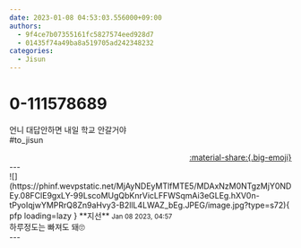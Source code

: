 ```yaml
---
date: 2023-01-08 04:53:03.556000+09:00
authors:
  - 9f4ce7b07355161fc5827574eed928d7
  - 01435f74a49ba8a519705ad242348232
categories:
  - Jisun
---
```


# 0-111578689

<div class="post-container" markdown="1">
<div class="content-container md-sidebar__scrollwrap" markdown="1">

언니 대답안하면 내일 학교 안갈거야<br>\#to_jisun 

</div>
</div>

<div style="text-align: right;" markdown="1">
<a href="https://weverse.io/fromis9/fanpost/0-111578689" style="text-align: right;">:material-share:{.big-emoji}</a>
</div>
---

<div class="comments-container md-sidebar__scrollwrap" markdown="1">
<div class="comment" markdown="1">
<div class='id-container' markdown="1">
![](https://phinf.wevpstatic.net/MjAyNDEyMTlfMTE5/MDAxNzM0NTgzMjY0NDEy.08FClE9gxLY-99LscoMUgQbKnrVicLFFWSqmAi3eGLEg.hXV0n-tPyoIqjwYMPRrQ8Zn9aHvy3-B2llL4LWAZ_bEg.JPEG/image.jpg?type=s72){ pfp loading=lazy }
**<span class="artist">지선</span>** <small>Jan 08 2023, 04:57</small><br>
</div>
<div class='comment-body' markdown="1">
하루정도는 빠져도 돼🙄
</div>
</div>
</div>
---

